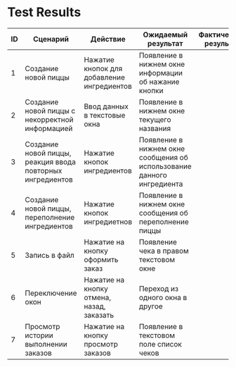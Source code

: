 # Test Results
| ID  | Сценарий | Действие | Ожидаемый результат | Фактический результат | Оценка |
| ------------- | ------------- | ------------- | ------------- | ------------- | ------------- |
| 1 | Создание новой пиццы | Нажатие кнопок для добавление ингредиентов | Появление в нижнем окне информации об нажание кнопки
| 2 | Создание новой пиццы с некорректной информацией | Ввод данных в текстовые окна  | Появление в нижнем окне текущего названия
| 3 | Создание новой пиццы, реакция ввода повторных ингредиентов | Нажатие кнопок ингредиентов  | Появление в нижнем окне сообщения об использование данного ингредиента
| 4 | Создание новой пиццы, переполнение ингредиентов | Нажатие кнопок ингредиетнов  | Появление в нижнем окне сообщения об переполнение пиццы
| 5 | Запись в файл | Нажатие на кнопку оформить заказ  | Появление чека в правом текстовом окне
| 6 | Переключение окон | Нажатие на кнопку отмена, назад, заказать | Переход из одного окна в другое
| 7 | Просмотр истории выполнении заказов | Нажатие на кнопку просмотр заказов | Появление в текстовом поле список чеков


